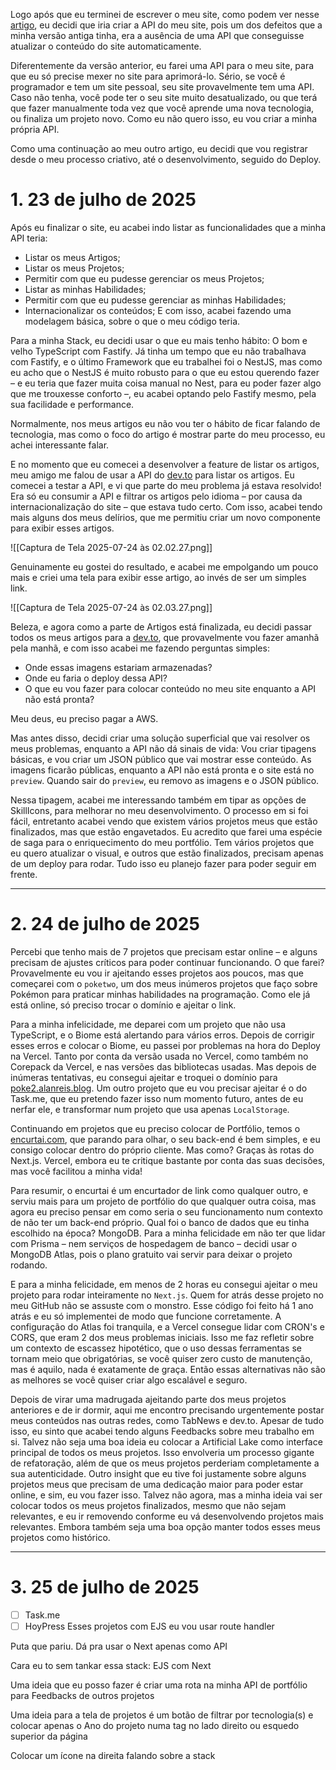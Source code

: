 Logo após que eu terminei de escrever o meu site, como podem ver nesse [artigo](), eu decidi que iria criar a API do meu site, pois um dos defeitos que a minha versão antiga tinha, era a ausência de uma API que conseguisse atualizar o conteúdo do site automaticamente. 

Diferentemente da versão anterior, eu farei uma API para o meu site, para que eu só precise mexer no site para aprimorá-lo. Sério, se você é programador e tem um site pessoal, seu site provavelmente tem uma API. Caso não tenha, você pode ter o seu site muito desatualizado, ou que terá que fazer manualmente toda vez que você aprende uma nova tecnologia, ou finaliza um projeto novo. Como eu não quero isso, eu vou criar a minha própria API.

Como uma continuação ao meu outro artigo, eu decidi que vou registrar desde o meu processo  criativo, até o desenvolvimento, seguido do Deploy.
# 1.  23 de julho de 2025
Após eu finalizar o site, eu acabei indo listar as funcionalidades que a minha API teria:
- Listar os meus Artigos;
- Listar os meus Projetos;
- Permitir com que eu pudesse gerenciar os meus Projetos;
- Listar as minhas Habilidades;
- Permitir com que eu pudesse gerenciar as minhas Habilidades;
- Internacionalizar os conteúdos;
E com isso, acabei fazendo uma modelagem básica, sobre o que o meu código teria.

Para a minha Stack, eu decidi usar o que eu mais tenho hábito: O bom e velho TypeScript com Fastify. Já tinha um tempo que eu não trabalhava com Fastify, e o último Framework que eu trabalhei foi o NestJS, mas como eu acho que o NestJS é muito robusto para o que eu estou querendo fazer – e eu teria que fazer muita coisa manual no Nest, para eu poder fazer algo que me trouxesse conforto –, eu acabei optando pelo Fastify mesmo, pela sua facilidade e performance. 

Normalmente, nos meus artigos eu não vou ter o hábito de ficar falando de tecnologia, mas como o foco do artigo é mostrar parte do meu processo, eu achei interessante falar. 

E no momento que eu comecei a desenvolver a feature de listar os artigos, meu amigo me falou de usar a API do [dev.to]() para listar os artigos. Eu comecei a testar a API, e vi que parte do meu problema já estava resolvido! Era só eu consumir a API e filtrar os artigos pelo idioma – por causa da internacionalização do site – que estava tudo certo. Com isso, acabei tendo mais alguns dos meus delírios, que me permitiu criar um novo componente para exibir esses artigos. 

![[Captura de Tela 2025-07-24 às 02.02.27.png]]

Genuinamente eu gostei do resultado, e acabei me empolgando um pouco mais e criei uma tela para exibir esse artigo, ao invés de ser um simples link.

![[Captura de Tela 2025-07-24 às 02.03.27.png]]

Beleza, e agora como a parte de Artigos está finalizada, eu decidi passar todos os meus artigos para a [dev.to](), que provavelmente vou fazer amanhã pela manhã, e com isso acabei me fazendo perguntas simples:
- Onde essas imagens estariam armazenadas?
- Onde eu faria o deploy dessa API?
- O que eu vou fazer para colocar conteúdo no meu site enquanto a API não está pronta?

Meu deus, eu preciso pagar a AWS.

Mas antes disso, decidi criar uma solução superficial que vai resolver os meus problemas, enquanto a API não dá sinais de vida: Vou criar tipagens básicas, e vou criar um JSON público que vai mostrar esse conteúdo. As imagens ficarão públicas, enquanto a API não está pronta e o site está no `preview`. Quando sair do `preview`, eu removo as imagens e o JSON público.

Nessa tipagem, acabei me interessando também em tipar as opções de SkillIcons, para melhorar no meu desenvolvimento. O processo em si foi fácil, entretanto acabei vendo que existem vários projetos meus que estão finalizados, mas que estão engavetados. Eu acredito que farei uma espécie de saga para o enriquecimento do meu portfólio. Tem vários projetos que eu quero atualizar o visual, e outros que estão finalizados, precisam apenas de um deploy para rodar. Tudo isso eu planejo fazer para poder seguir em frente.

---
# 2. 24 de julho de 2025
Percebi que tenho mais de 7 projetos que precisam estar online – e alguns precisam de ajustes críticos para poder continuar funcionando. O que farei? Provavelmente eu vou ir ajeitando esses projetos aos poucos, mas que começarei com o `poketwo`, um dos meus inúmeros projetos que faço sobre Pokémon para praticar minhas habilidades na programação. Como ele já está online, só preciso trocar o domínio e ajeitar o link.

Para a minha infelicidade, me deparei com um projeto que não usa TypeScript, e o Biome está alertando para vários erros. Depois de corrigir esses erros e colocar o Biome, eu passei por problemas na hora do Deploy na Vercel. Tanto por conta da versão usada no Vercel, como também no Corepack da Vercel, e nas versões das bibliotecas usadas. Mas depois de inúmeras tentativas, eu consegui ajeitar e troquei o domínio para [poke2.alanreis.blog](https://poke2.alanreis.blog). Um outro projeto que eu vou precisar ajeitar é o do Task.me, que eu pretendo fazer isso num momento futuro, antes de eu nerfar ele, e transformar num projeto que usa apenas `LocalStorage`.

Continuando em projetos que eu preciso colocar de Portfólio, temos o [encurtai.com](https://encurtai.com), que parando para olhar, o seu back-end é bem simples, e eu consigo colocar dentro do próprio cliente. Mas como? Graças às rotas do Next.js. Vercel, embora eu te critique bastante por conta das suas decisões, mas você facilitou a minha vida! 

Para resumir, o encurtai é um encurtador de link como qualquer outro, e serviu mais para um projeto de portfólio do que qualquer outra coisa, mas agora eu preciso pensar em como seria o seu funcionamento num contexto de não ter um back-end próprio. Qual foi o banco de dados que eu tinha escolhido na época? MongoDB. Para a minha felicidade em não ter que lidar com Prisma – nem serviços de hospedagem de banco – decidi usar o MongoDB Atlas, pois o plano gratuito vai servir para deixar o projeto rodando.

E para a minha felicidade, em menos de 2 horas eu consegui ajeitar o meu projeto para rodar inteiramente no `Next.js`. Quem for atrás desse projeto no meu GitHub não se assuste com o monstro. Esse código foi feito há 1 ano atrás e eu só implementei de modo que funcione corretamente. A configuração do Atlas foi tranquila, e a Vercel consegue lidar com CRON's e CORS, que eram 2 dos meus problemas iniciais. Isso me faz refletir sobre um contexto de escassez hipotético, que o uso dessas ferramentas se tornam meio que obrigatórias, se você quiser zero custo de manutenção, mas é aquilo, nada é exatamente de graça. Então essas alternativas não são as melhores se você quiser criar algo escalável e seguro.

Depois de virar uma madrugada ajeitando parte dos meus projetos anteriores e de ir dormir, aqui me encontro precisando urgentemente postar meus conteúdos nas outras redes, como TabNews e dev.to. Apesar de tudo isso, eu sinto que acabei tendo alguns Feedbacks sobre meu trabalho em si. Talvez não seja uma boa ideia eu colocar a Artificial Lake como interface principal de todos os meus projetos. Isso envolveria um processo gigante de refatoração, além de que os meus projetos perderiam completamente a sua autenticidade. Outro insight que eu tive foi justamente sobre alguns projetos meus que precisam de uma dedicação maior para poder estar online, e sim, eu vou fazer isso. Talvez não agora, mas a minha ideia vai ser colocar todos os meus projetos finalizados, mesmo que não sejam relevantes, e eu ir removendo conforme eu vá desenvolvendo projetos mais relevantes. Embora também seja uma boa opção manter todos esses meus projetos como histórico.

---
# 3. 25 de julho de 2025


- [ ] Task.me
- [ ] HoyPress
Esses projetos com EJS eu vou usar route handler

Puta que pariu. Dá pra usar o Next apenas como API

Cara eu to sem tankar essa stack: EJS com Next

Uma ideia que eu posso fazer é criar uma rota na minha API de portfólio para Feedbacks de outros projetos

Uma ideia para a tela de projetos é um botão de filtrar por tecnologia(s) e colocar apenas o Ano do projeto numa tag no lado direito ou esquedo superior da página

Colocar um ícone na direita falando sobre a stack